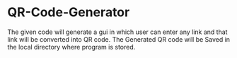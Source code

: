 # QR-Code-Generator
The given code will generate a gui in which user can enter any link and that link will be converted into QR code. The Generated QR code will be Saved in the local directory where program is stored.
